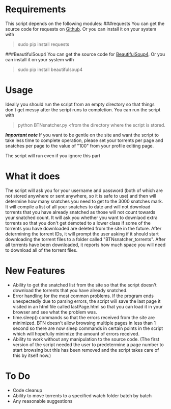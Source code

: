 Requirements
====================
This script depends on the following modules:
###requests
You can get the source code for requests on [Github](http://github.com/kennethreitz/requests).
Or you can install it on your system with 
> sudo pip install requests

###BeautifulSoup4
You can get the source code for [BeautifulSoup4](http://www.crummy.com/software/BeautifulSoup/bs4/download/).
Or you can install it on your system with
> sudo pip install beautifulsoup4

Usage
====================
Ideally you should run the script from an empty directory so that things don't get messy after the script runs to completion. You can run the script with
> python BTNsnatcher.py
<from the directory where the script is stored.

*__Important note__*
If you want to be gentle on the site and want the script to take less time to complete operation, please set your torrents per page and snatches per page to the value of "100" from your profile editing page. 

The script will run even if you ignore this part

What it does
====================
The script will ask you for your username and password (both of which are not stored anywhere or sent anywhere, so it is safe to use) and then will determine how many snatches you need to get to the 3000 snatches mark. It will compile a list of all your snatches to date and will not download torrents that you have already snatched as those will not count towards your snatched count. It will ask you whether you want to downlaod extra torrents so that you don't get demoted to a lower class if some of the torrents you have downloaded are deleted from the site in the future. After determining the torrent IDs, it will prompt the user asking if it should start downloading the torrent files to a folder called "BTNsnatcher_torrents". After all torrents have been downloaded, it reports how much space you will need to download all of the torrent files.

New Features
====================
* Ability to get the snatched list from the site so that the script doesn't download the torrents that you have already snatched.
* Error handling for the most common problems. If the program ends unexpectedly due to parsing errors, the script will save the last page it visited in an html file called lastPage.html so that you can load it in your browser and see what the problem was.
* time.sleep() commands so that the errors received from the site are minimized. BTN doesn't allow browsing multiple pages in less than 1 second so there are now sleep commands in certain points in the script which will hopefully minimize the amount of errors received.
* Ability to work without any manipulation to the source code. (The first version of the script needed the user to predetermine a page number to start browsing but this has been removed and the script takes care of this by itself now.)

To Do
====================
* Code cleanup
* Ability to move torrents to a specified watch folder batch by batch
* Any reasonable suggestions
